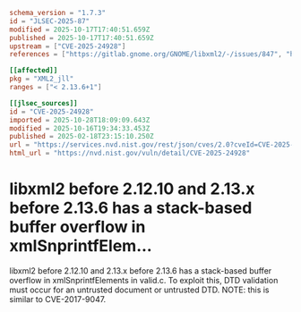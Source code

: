 ```toml
schema_version = "1.7.3"
id = "JLSEC-2025-87"
modified = 2025-10-17T17:40:51.659Z
published = 2025-10-17T17:40:51.659Z
upstream = ["CVE-2025-24928"]
references = ["https://gitlab.gnome.org/GNOME/libxml2/-/issues/847", "https://issues.oss-fuzz.com/issues/392687022", "https://security.netapp.com/advisory/ntap-20250321-0006/"]

[[affected]]
pkg = "XML2_jll"
ranges = ["< 2.13.6+1"]

[[jlsec_sources]]
id = "CVE-2025-24928"
imported = 2025-10-28T18:09:09.643Z
modified = 2025-10-16T19:34:33.453Z
published = 2025-02-18T23:15:10.250Z
url = "https://services.nvd.nist.gov/rest/json/cves/2.0?cveId=CVE-2025-24928"
html_url = "https://nvd.nist.gov/vuln/detail/CVE-2025-24928"
```

# libxml2 before 2.12.10 and 2.13.x before 2.13.6 has a stack-based buffer overflow in xmlSnprintfElem...

libxml2 before 2.12.10 and 2.13.x before 2.13.6 has a stack-based buffer overflow in xmlSnprintfElements in valid.c. To exploit this, DTD validation must occur for an untrusted document or untrusted DTD. NOTE: this is similar to CVE-2017-9047.

